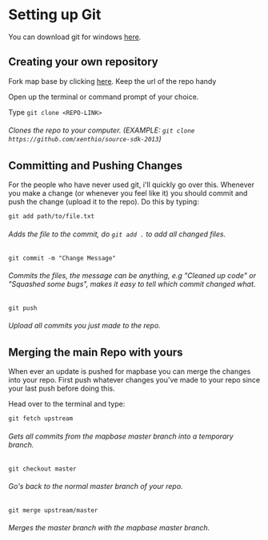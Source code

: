 # Setting up Git

You can download git for windows [here](https://git-scm.com/downloads).

## Creating your own repository

Fork map base by clicking [here](https://github.com/mapbase-source/source-sdk-2013/fork).
Keep the url of the repo handy

Open up the terminal or command prompt of your choice.

Type ```git clone <REPO-LINK>``` 
###### Clones the repo to your computer. (EXAMPLE: ```git clone https://github.com/xenthio/source-sdk-2013```)

## Committing and Pushing Changes

For the people who have never used git, i'll quickly go over this.
Whenever you make a change (or whenever you feel like it) you should commit and push the change (upload it to the repo).
Do this by typing:

```git add path/to/file.txt```
###### Adds the file to the commit, do ```git add .``` to add all changed files.

```git commit -m "Change Message"```
###### Commits the files, the message can be anything, e.g "Cleaned up code" or "Squashed some bugs", makes it easy to tell which commit changed what.

```git push```
###### Upload all commits you just made to the repo.

## Merging the main Repo with yours
When ever an update is pushed for mapbase you can merge the changes into your repo.
First push whatever changes you've made to your repo since your last push before doing this.

Head over to the terminal and type:

```git fetch upstream```
###### Gets all commits from the mapbase master branch into a temporary branch.

```git checkout master```
###### Go's back to the normal master branch of your repo.

```git merge upstream/master```
###### Merges the master branch with the mapbase master branch.
